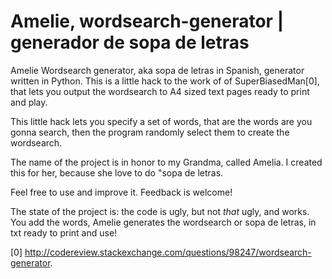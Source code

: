 # Amelie, wordsearch-generator | generador de sopa de letras

Amelie Wordsearch generator, aka sopa de letras in Spanish, generator written in Python. This is a little hack to the work of of SuperBiasedMan[0], that lets you output the wordsearch to A4 sized text pages ready to print and play.

This little hack lets you specify a set of words, that are the words are you gonna search, then the program randomly select them to create the wordsearch.

The name of the project is in honor to my Grandma, called Amelia. I created this for her, because she love to do "sopa de letras.

Feel free to use and improve it. Feedback is welcome!

The state of the project is: the code is ugly, but not *that* ugly, and works. You add the words, Amelie generates the wordsearch or sopa de letras, in txt ready to print and use!

[0] http://codereview.stackexchange.com/questions/98247/wordsearch-generator.
